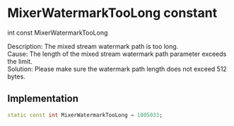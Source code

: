 


# MixerWatermarkTooLong constant







int const MixerWatermarkTooLong
  




<p>Description: The mixed stream watermark path is too long. <br>Cause: The length of the mixed stream watermark path parameter exceeds the limit. <br>Solution: Please make sure the watermark path length does not exceed 512 bytes.</p>



## Implementation

```dart
static const int MixerWatermarkTooLong = 1005033;
```







